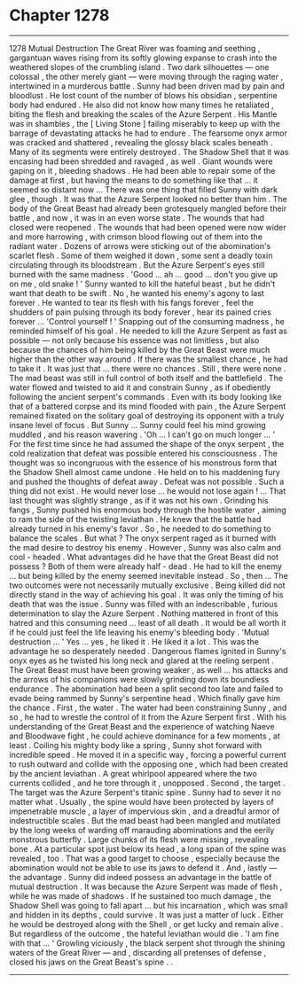 
# Chapter 1278


---

1278 Mutual Destruction
The Great River was foaming and seething , gargantuan waves rising from its softly glowing expanse to crash into the weathered slopes of the crumbling island . Two dark silhouettes — one colossal , the other merely giant — were moving through the raging water , intertwined in a murderous battle .
Sunny had been driven mad by pain and bloodlust . He lost count of the number of blows his obsidian , serpentine body had endured . He also did not know how many times he retaliated , biting the flesh and breaking the scales of the Azure Serpent .
His Mantle was in shambles , the [ Living Stone ] failing miserably to keep up with the barrage of devastating attacks he had to endure . The fearsome onyx armor was cracked and shattered , revealing the glossy black scales beneath . Many of its segments were entirely destroyed .
The Shadow Shell that it was encasing had been shredded and ravaged , as well . Giant wounds were gaping on it , bleeding shadows . He had been able to repair some of the damage at first , but having the means to do something like that … it seemed so distant now …
There was one thing that filled Sunny with dark glee , though .
It was that the Azure Serpent looked no better than him .
The body of the Great Beast had already been grotesquely mangled before their battle , and now , it was in an even worse state .
The wounds that had closed were reopened . The wounds that had been opened were now wider and more harrowing , with crimson blood flowing out of them into the radiant water . Dozens of arrows were sticking out of the abomination's scarlet flesh . Some of them weighed it down , some sent a deadly toxin circulating through its bloodstream .
But the Azure Serpent's eyes still burned with the same madness .
'Good … ah … good … don't you give up on me , old snake ! '
Sunny wanted to kill the hateful beast , but he didn't want that death to be swift . No , he wanted his enemy's agony to last forever . He wanted to tear its flesh with his fangs forever , feel the shudders of pain pulsing through its body forever , hear its pained cries forever …
'Control yourself ! '
Snapping out of the consuming madness , he reminded himself of his goal . He needed to kill the Azure Serpent as fast as possible — not only because his essence was not limitless , but also because the chances of him being killed by the Great Beast were much higher than the other way around .
If there was the smallest chance , he had to take it .
It was just that … there were no chances . Still , there were none .
The mad beast was still in full control of both itself and the battlefield . The water flowed and twisted to aid it and constrain Sunny , as if obediently following the ancient serpent's commands . Even with its body looking like that of a battered corpse and its mind flooded with pain , the Azure Serpent remained fixated on the solitary goal of destroying its opponent with a truly insane level of focus .
But Sunny …
Sunny could feel his mind growing muddled , and his reason wavering .
'Oh … I can't go on much longer … '
For the first time since he had assumed the shape of the onyx serpent , the cold realization that defeat was possible entered his consciousness . The thought was so incongruous with the essence of his monstrous form that the Shadow Shell almost came undone .
He held on to his maddening fury and pushed the thoughts of defeat away .
Defeat was not possible . Such a thing did not exist .
He would never lose … he would not lose again !
... That last thought was slightly strange , as if it was not his own .
Grinding his fangs , Sunny pushed his enormous body through the hostile water , aiming to ram the side of the twisting leviathan . He knew that the battle had already turned in his enemy's favor . So , he needed to do something to balance the scales .
But what ?
The onyx serpent raged as it burned with the mad desire to destroy his enemy . However , Sunny was also calm and cool - headed .
What advantages did he have that the Great Beast did not possess ?
Both of them were already half - dead . He had to kill the enemy … but being killed by the enemy seemed inevitable instead .
So , then …
The two outcomes were not necessarily mutually exclusive . Being killed did not directly stand in the way of achieving his goal . It was only the timing of his death that was the issue .
Sunny was filled with an indescribable , furious determination to slay the Azure Serpent . Nothing mattered in front of this hatred and this consuming need … least of all death . It would be all worth it if he could just feel the life leaving his enemy's bleeding body .
'Mutual destruction … '
Yes … yes , he liked it .
He liked it a lot .
This was the advantage he so desperately needed .
Dangerous flames ignited in Sunny's onyx eyes as he twisted his long neck and glared at the reeling serpent . The Great Beast must have been growing weaker , as well … his attacks and the arrows of his companions were slowly grinding down its boundless endurance . The abomination had been a split second too late and failed to evade being rammed by Sunny's serpentine head .
Which finally gave him the chance .
First , the water .
The water had been constraining Sunny , and so , he had to wrestle the control of it from the Azure Serpent first . With his understanding of the Great Beast and the experience of watching Naeve and Bloodwave fight , he could achieve dominance for a few moments , at least .
Coiling his mighty body like a spring , Sunny shot forward with incredible speed . He moved it in a specific way , forcing a powerful current to rush outward and collide with the opposing one , which had been created by the ancient leviathan . A great whirlpool appeared where the two currents collided , and he tore through it , unopposed .
Second , the target .
The target was the Azure Serpent's titanic spine . Sunny had to sever it no matter what . Usually , the spine would have been protected by layers of impenetrable muscle , a layer of impervious skin , and a dreadful armor of indestructible scales . But the mad beast had been mangled and mutilated by the long weeks of warding off marauding abominations and the eerily monstrous butterfly .
Large chunks of its flesh were missing , revealing bone . At a particular spot just below its head , a long span of the spine was revealed , too . That was a good target to choose , especially because the abomination would not be able to use its jaws to defend it .
And , lastly — the advantage .
Sunny did indeed possess an advantage in the battle of mutual destruction . It was because the Azure Serpent was made of flesh , while he was made of shadows . If he sustained too much damage , the Shadow Shell was going to fall apart … but his incarnation , which was small and hidden in its depths , could survive .
It was just a matter of luck .
Either he would be destroyed along with the Shell , or get lucky and remain alive .
But regardless of the outcome , the hateful leviathan would die .
'I am fine with that ... '
Growling viciously , the black serpent shot through the shining waters of the Great River — and , discarding all pretenses of defense , closed his jaws on the Great Beast's spine .
.

---

